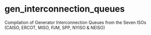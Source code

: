 # gen_interconnection_queues
Compilation of Generator Interconnection Queues from the Seven ISOs (CAISO, ERCOT, MISO, PJM, SPP, NYISO &amp; NEISO)
